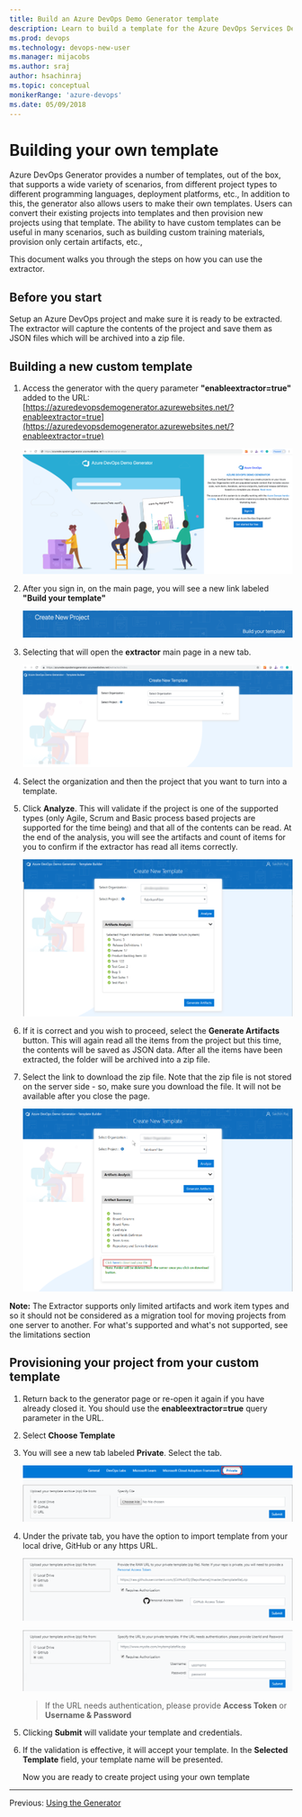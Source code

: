 ```yaml
---
title: Build an Azure DevOps Demo Generator template
description: Learn to build a template for the Azure DevOps Services Demo Generator
ms.prod: devops  
ms.technology: devops-new-user
ms.manager: mijacobs
ms.author: sraj
author: hsachinraj
ms.topic: conceptual
monikerRange: 'azure-devops'
ms.date: 05/09/2018
---
```


# Building your own template

Azure DevOps Generator provides a number of templates, out of the box, that supports a wide variety of scenarios, from different project types to different programming languages, deployment platforms, etc., In addition to this, the generator also allows users to make their own templates. Users can convert their existing projects into templates and then provision new projects using that template. The ability to have custom templates can be useful in many scenarios, such as building custom training materials, provision only certain artifacts, etc., 

This document walks you through the steps on how you can use the extractor.

## Before you start

Setup an Azure DevOps project and make sure it is ready to be extracted. The extractor will capture the contents of the project and save them as JSON files which will be archived into a zip file.

## Building a new custom template

1. Access the generator with the query parameter **"enableextractor=true"** added to the URL: [https://azuredevopsdemogenerator.azurewebsites.net/?enableextractor=true](https://azuredevopsdemogenerator.azurewebsites.net/?enableextractor=true)

    ![Azure DevOps Generator Home Page](_img/homepage.png)

1. After you sign in, on the main page, you will see a new link labeled **"Build your template"**

    ![Build your template link on the main page](_img/buildyourtemplatelink.png)

1. Selecting that will open the **extractor** main page in a new tab. 

    ![Extractor Home Page](_img/extractorhomepage.png)

1. Select the organization and then the project that you want to turn into a template.

1. Click **Analyze**. This will validate if the project is one of the supported types (only Agile, Scrum and Basic process based projects are supported for the time being) and that all of the contents can be read. At the end of the analysis, you will see the artifacts and count of items for you to confirm if the extractor has read all items correctly.

    ![Analyzing the project](_img/analyze.png)

1. If it is correct and you wish to proceed, select the **Generate Artifacts** button. This will again read all the items from the project but this time, the contents will be saved as JSON data. After all the items have been extracted, the folder will be archived into a zip file.

1. Select the link to download the zip file. Note that the zip file is not stored on the server side - so, make sure you download the file.  It will not be available after you close the page. 

    ![Downloading the generated template](_img/generatedfile.png)

**Note:** The Extractor supports only limited artifacts and work item types and so it should not be considered as a migration tool for moving projects from one server to another. For what's supported and what's not supported, see the limitations section

## Provisioning your project from your custom template

1. Return back to the generator page or re-open it again if you have already closed it. You should use the **enableextractor=true** query parameter in the URL.

1. Select **Choose Template** 

1. You will see a new tab labeled **Private**. Select the tab.

    ![privateTab.png](_img/privatetab.png)

1. Under the private tab, you have the option to import template from your local drive, GitHub or any https URL. 
    
    ![ImportFromGitHub](_img/uploadfromGithub.png)


    ![ImportFromHttps](_img/uploadfromurl.png)


    > If the URL needs authentication, please provide **Access Token** or **Username & Password**
    
    
1. Clicking **Submit** will validate your template and credentials.

1. If the validation is effective, it will accept your template. In the **Selected Template** field, your template name will be presented.

   Now you are ready to create project using your own template


-------------

Previous: [Using the Generator](use-demo-generator-v2.md) 

